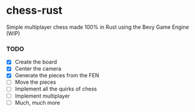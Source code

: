 # chess-rust
Simple multiplayer chess made 100% in Rust using the Bevy Game Engine (WIP)

### TODO
- [x] Create the board
- [x] Center the camera
- [x] Generate the pieces from the FEN 
- [ ] Move the pieces
- [ ] Implement all the quirks of chess
- [ ] Implement multiplayer
- [ ] Much, much more
